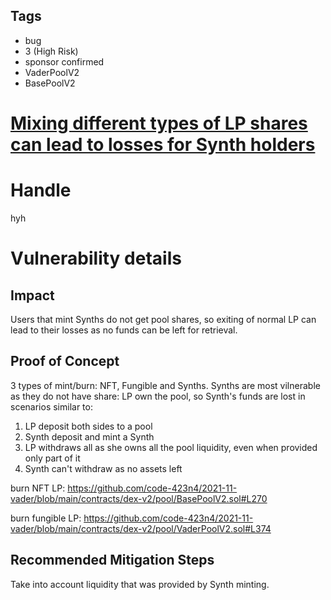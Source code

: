## Tags

- bug
- 3 (High Risk)
- sponsor confirmed
- VaderPoolV2
- BasePoolV2

# [Mixing different types of LP shares can lead to losses for Synth holders](https://github.com/code-423n4/2021-11-vader-findings/issues/257) 

# Handle

hyh


# Vulnerability details


## Impact

Users that mint Synths do not get pool shares, so exiting of normal LP can lead to their losses as no funds can be left for retrieval.

## Proof of Concept

3 types of mint/burn: NFT, Fungible and Synths. Synths are most vilnerable as they do not have share: LP own the pool, so Synth's funds are lost in scenarios similar to:
1. LP deposit both sides to a pool
2. Synth deposit and mint a Synth
3. LP withdraws all as she owns all the pool liquidity, even when provided only part of it
4. Synth can't withdraw as no assets left

burn NFT LP:
https://github.com/code-423n4/2021-11-vader/blob/main/contracts/dex-v2/pool/BasePoolV2.sol#L270

burn fungible LP:
https://github.com/code-423n4/2021-11-vader/blob/main/contracts/dex-v2/pool/VaderPoolV2.sol#L374

## Recommended Mitigation Steps

Take into account liquidity that was provided by Synth minting.

